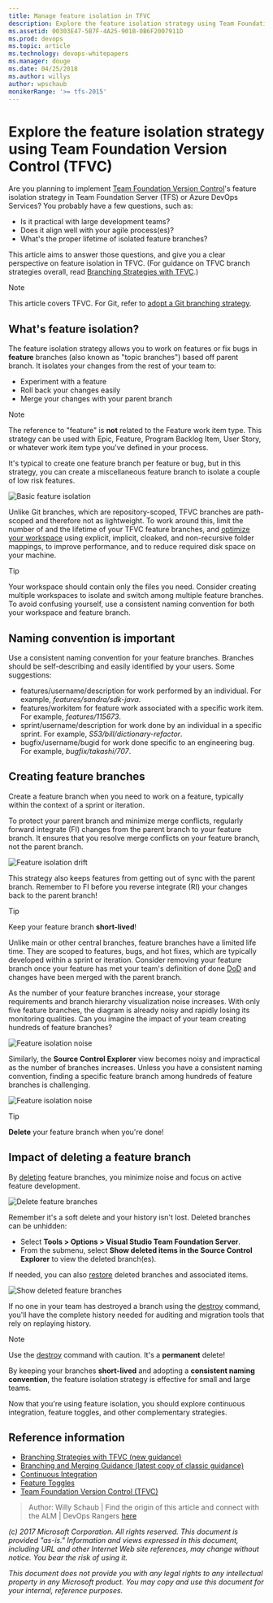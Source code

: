 ```yaml
---
title: Manage feature isolation in TFVC
description: Explore the feature isolation strategy using Team Foundation Version Control (TFVC)
ms.assetid: 00303E47-5B7F-4A25-901B-0B6F2007911D
ms.prod: devops
ms.topic: article
ms.technology: devops-whitepapers
ms.manager: douge
ms.date: 04/25/2018
ms.author: willys
author: wpschaub
monikerRange: '>= tfs-2015'
---
```


# Explore the feature isolation strategy using Team Foundation Version Control (TFVC)

Are you planning to implement [Team Foundation Version Control](../repos/tfvc/overview.md)'s feature isolation strategy in Team Foundation Server (TFS) or Azure DevOps Services? You probably have a few questions, such as:

- Is it practical with large development teams?
- Does it align well with your agile process(es)?
- What's the proper lifetime of isolated feature branches? 

This article aims to answer those questions, and give you a clear perspective on feature isolation in TFVC. (For guidance on TFVC branch strategies overall, read [Branching Strategies with TFVC](./effective-tfvc-branching-strategies-for-devops.md).) 

> [!NOTE]
> 
> This article covers TFVC. For Git, refer to [adopt a Git branching strategy](../repos/git/git-branching-guidance.md). 


## What's feature isolation?

The feature isolation strategy allows you to work on features or fix bugs in **feature** branches (also known as "topic branches") based off parent branch. It isolates your changes from the rest of your team to:
- Experiment with a feature
- Roll back your changes easily
- Merge your changes with your parent branch

> [!NOTE]
> 
> The reference to "feature" is **not** related to the Feature work item type. This strategy can be used with Epic, Feature, Program Backlog Item, User Story, or whatever work item type you've defined in your process. 

It's typical to create one feature branch per feature or bug, but in this strategy, you can create a miscellaneous feature branch to isolate a couple of low risk features. 

![Basic feature isolation](./_img/effective-feature-isolation-on-tfvc/feature-isolation-basic.png)

Unlike Git branches, which are repository-scoped, TFVC branches are path-scoped and therefore not as lightweight. To work around this, limit the number of and the lifetime of your TFVC feature branches, and [optimize your workspace](../repos/tfvc/optimize-your-workspace.md) using explicit, implicit, cloaked, and non-recursive folder mappings, to improve performance, and to reduce required disk space on your machine.

> [!TIP]
> 
> Your workspace should contain only the files you need. Consider creating multiple workspaces to isolate and switch among multiple feature branches. To avoid confusing yourself, use a consistent naming convention for both your workspace and feature branch.


## Naming convention is important

Use a consistent naming convention for your feature branches. Branches should be self-describing and easily identified by your users. Some suggestions:

- features/username/description for work performed by an individual. For example, *features/sandra/sdk-java*.
- features/workitem for feature work associated with a specific work item. For example, *features/115673*.
- sprint/username/description for work done by an individual in a specific sprint. For example, *S53/bill/dictionary-refactor*.
- bugfix/username/bugid for work done specific to an engineering bug. For example, *bugfix/takashi/707*. 


## Creating feature branches

Create a feature branch when you need to work on a feature, typically within the context of a sprint or iteration.

To protect your parent branch and minimize merge conflicts, regularly forward integrate (FI) changes from the parent branch to your feature branch. It ensures that you resolve merge conflicts on your feature branch, not the parent branch.

![Feature isolation drift](./_img/effective-feature-isolation-on-tfvc/feature-isolation-basic-drift.png)

This strategy also keeps features from getting out of sync with the parent branch. Remember to FI before you reverse integrate (RI) your changes back to the parent branch!

> [!TIP]
>
> Keep your feature branch **short-lived**! 
> 
> Unlike main or other central branches, feature branches have a limited life time. They are scoped to features, bugs, and hot fixes, which are typically developed within a sprint or iteration. Consider removing your feature branch once your feature has met your team's definition of done [DoD](https://aka.ms/vsardod) and changes have been merged with the parent branch.

As the number of your feature branches increase, your storage requirements and branch hierarchy visualization noise increases. With only five feature branches, the diagram is already noisy and rapidly losing its monitoring qualities. Can you imagine the impact of your team creating hundreds of feature branches?
 
![Feature isolation noise](./_img/effective-feature-isolation-on-tfvc/feature-isolation-basic-noise.png)

Similarly, the **Source Control Explorer** view becomes noisy and impractical as the number of branches increases. Unless you have a consistent naming convention, finding a specific feature branch among hundreds of feature branches is challenging.

![Feature isolation noise](./_img/effective-feature-isolation-on-tfvc/feature-isolation-basic-noise-vside.png)

> [!TIP]
>
> **Delete** your feature branch when you're done!


## Impact of deleting a feature branch

By [deleting](../repos/tfvc/delete-restore-files-folders.md#delete-an-item) feature branches, you minimize noise and focus on active feature development. 

![Delete feature branches](./_img/effective-feature-isolation-on-tfvc/feature-isolation-delete-branches.png)

Remember it's a soft delete and your history isn't lost. Deleted branches can be unhidden:

- Select **Tools > Options > Visual Studio Team Foundation Server**.
- From the submenu, select **Show deleted items in the Source Control Explorer** to view the deleted branch(es). 

If needed, you can also [restore](../repos/tfvc/delete-restore-files-folders.md#restore-items-deleted-from-visual-studio) deleted branches and associated items. 

![Show deleted feature branches](./_img/effective-feature-isolation-on-tfvc/feature-isolation-delete-branches-show.png)

If no one in your team has destroyed a branch using the [destroy](../repos/tfvc/destroy-command-team-foundation-version-control.md) command, you'll have the complete history needed for auditing and migration tools that rely on replaying history.

> [!NOTE]
>
> Use the [destroy](../repos/tfvc/destroy-command-team-foundation-version-control.md) command with caution. It's a **permanent** delete!

By keeping your branches **short-lived** and adopting a **consistent naming convention**, the feature isolation strategy is effective for small and large teams. 

Now that you're using feature isolation, you should explore continuous integration, feature toggles, and other complementary strategies.

## Reference information
* [Branching Strategies with TFVC (new guidance)](./effective-tfvc-branching-strategies-for-devops.md)
* [Branching and Merging Guidance (latest copy of classic guidance)](https://vsardata.blob.core.windows.net/projects/TFS%20Version%20Control%20Part%201%20-%20Branching%20Strategies.pdf)
* [Continuous Integration](/azure/devops/learn/what-is-continuous-integration)
* [Feature Toggles](https://msdn.microsoft.com/magazine/dn683796.aspx)
* [Team Foundation Version Control (TFVC)](../repos/tfvc/overview.md)

> Author: Willy Schaub | Find the origin of this article and connect with the ALM | DevOps Rangers [here](https://github.com/ALM-Rangers/Guidance/blob/master/README.md)
 
*(c) 2017 Microsoft Corporation. All rights reserved. This document is
provided "as-is." Information and views expressed in this document,
including URL and other Internet Web site references, may change without
notice. You bear the risk of using it.*

*This document does not provide you with any legal rights to any
intellectual property in any Microsoft product. You may copy and use
this document for your internal, reference purposes.*